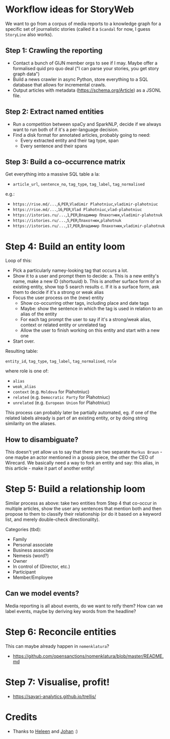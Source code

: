 
# Workflow ideas for StoryWeb

We want to go from a corpus of media reports to a knowledge graph for a specific set of journalistic stories (called it a `Scandal` for now, I guess `StoryLine` also works).

## Step 1: Crawling the reporting

* Contact a bunch of GIJN member orgs to see if I may. Maybe offer a formalised quid pro quo deal ("I can parse your stories, you get story graph data")
* Build a news crawler in async Python, store everything to a SQL database that allows for incremental crawls.
* Output articles with metadata (https://schema.org/Article) as a JSONL file.


## Step 2: Extract named entities

* Run a competition between spaCy and SparkNLP, decide if we always want to run both of if it's a per-language decision.
* Find a disk format for annotated articles, probably going to need:
    * Every extracted entity and their tag type, span
    * Every sentence and their spans


## Step 3: Build a co-occurrence matrix 

Get everything into a massive SQL table a la:

* `article_url`, `sentence_no`, `tag_type`, `tag_label`, `tag_normalised`

e.g.:

* `https://rise.md/...`,`6`,`PER`,`Vladimir Plahotniuc`,`vladimir-plahotniuc`
* `https://rise.md/...`,`16`,`PER`,`Vlad Plahotniuc`,`vlad-plahotniuc`
* `https://istories.ru/...`,`1`,`PER`,`Владимир Плахотнюк`,`vladimir-plahotnuk`
* `https://istories.ru/...`,`5`,`PER`,`Плахотнюк`,`plahotnuk`
* `https://istories.ru/...`,`17`,`PER`,`Владимир Плахотнюк`,`vladimir-plahotnuk`


# Step 4: Build an entity loom

Loop of this:

* Pick a particularly namey-looking tag that occurs a lot.
* Show it to a user and prompt them to decide:
    a. This is a new entity's name, make a new ID (shortuuid)
    b. This is another surface form of an existing entity, show top 5 search results
    c. If it is a surface form, ask them to decide if it's a strong or weak alias 
* Focus the user process on the (new) entity
    * Show co-occurring other tags, including place and date tags
    * Maybe: show the sentence in which the tag is used in relation to an alias of the entity
    * For each tag prompt the user to say if it's a strong/weak alias, context or related entity or unrelated tag
    * Allow the user to finish working on this entity and start with a new one
* Start over.

Resulting table:

`entity_id`, `tag_type`, `tag_label`, `tag_normalised`, `role`

where role is one of:

* `alias`
* `weak_alias`
* `context` (e.g. `Moldova` for Plahotniuc)
* `related` (e.g. `Democratic Party` for Plahotniuc)
* `unrelated` (e.g. `European Union` for Plahotniuc)

This process can probably later be partially automated, eg. if one of the related labels already is part of an existing entity, or by doing string similarity on the aliases.

## How to disambiguate?

This doesn't yet allow us to say that there are two separate `Markus Braun` - one maybe an actor mentioned in a gossip piece, the other the CEO of Wirecard. We basically need a way to fork an entity and say: this alias, in this article - make it part of another entity! 


# Step 5: Build a relationship loom

Similar process as above: take two entities from Step 4 that co-occur in multiple articles, show the user any sentences that mention both and then propose to them to classify their relationship (or do it based on a keyword list, and merely double-check directionality). 

Categories (tbd):

* Family
* Personal associate
* Business associate
* Nemesis (word?)
* Owner
* In control of (Director, etc.)
* Participant
* Member/Employee


## Can we model events?

Media reporting is all about events, do we want to reify them? How can we label events, maybe by deriving key words from the headline?


# Step 6: Reconcile entities

This can maybe already happen in `nomenklatura`?

* https://github.com/opensanctions/nomenklatura/blob/master/README.md


# Step 7: Visualise, profit! 

* https://sayari-analytics.github.io/trellis/


# Credits

* Thanks to [Heleen](https://twitter.com/heleenemanuel) and [Johan](https://johanschuijt.nl/) :) 